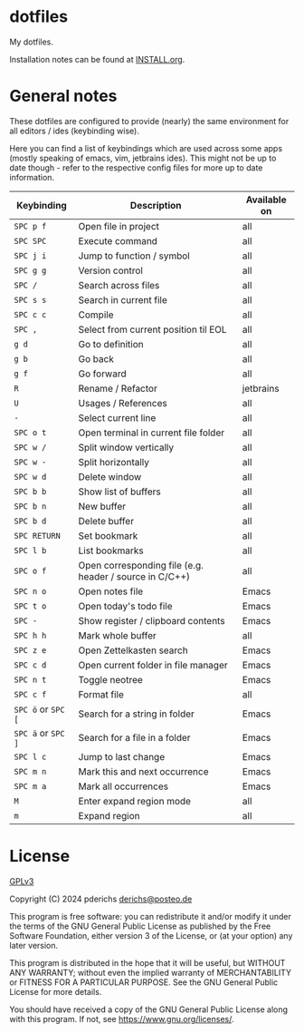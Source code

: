 # dotfiles

My dotfiles.

Installation notes can be found at [INSTALL.org](https://github.com/pderichs/dotfiles/blob/main/INSTALL.md).

# General notes

These dotfiles are configured to provide (nearly) the same environment for all editors / ides (keybinding wise).

Here you can find a list of keybindings which are used across some apps (mostly speaking of emacs, vim, jetbrains ides). This might not be up to date though - refer to the respective config files for more up to date information.

| Keybinding         | Description                                             | Available on |
|--------------------|---------------------------------------------------------|--------------|
| `SPC p f`          | Open file in project                                    | all          |
| `SPC SPC`          | Execute command                                         | all          |
| `SPC j i`          | Jump to function / symbol                               | all          |
| `SPC g g`          | Version control                                         | all          |
| `SPC /`            | Search across files                                     | all          |
| `SPC s s`          | Search in current file                                  | all          |
| `SPC c c`          | Compile                                                 | all          |
| `SPC ,`            | Select from current position til EOL                    | all          |
| `g d`              | Go to definition                                        | all          |
| `g b`              | Go back                                                 | all          |
| `g f`              | Go forward                                              | all          |
| `R`                | Rename / Refactor                                       | jetbrains    |
| `U`                | Usages / References                                     | all          |
| `-`                | Select current line                                     | all          |
| `SPC o t`          | Open terminal in current file folder                    | all          |
| `SPC w /`          | Split window vertically                                 | all          |
| `SPC w -`          | Split horizontally                                      | all          |
| `SPC w d`          | Delete window                                           | all          |
| `SPC b b`          | Show list of buffers                                    | all          |
| `SPC b n`          | New buffer                                              | all          |
| `SPC b d`          | Delete buffer                                           | all          |
| `SPC RETURN`       | Set bookmark                                            | all          |
| `SPC l b`          | List bookmarks                                          | all          |
| `SPC o f`          | Open corresponding file (e.g. header / source in C/C++) | all          |
| `SPC n o`          | Open notes file                                         | Emacs        |
| `SPC t o`          | Open today's todo file                                  | Emacs        |
| `SPC -`            | Show register / clipboard contents                      | Emacs        |
| `SPC h h`          | Mark whole buffer                                       | all          |
| `SPC z e`          | Open Zettelkasten search                                | Emacs        |
| `SPC c d`          | Open current folder in file manager                     | Emacs        |
| `SPC n t`          | Toggle neotree                                          | Emacs        |
| `SPC c f`          | Format file                                             | all          |
| `SPC ö` or `SPC [` | Search for a string in folder                           | Emacs        |
| `SPC ä` or `SPC ]` | Search for a file in a folder                           | Emacs        |
| `SPC l c`          | Jump to last change                                     | Emacs        |
| `SPC m n`          | Mark this and next occurrence                           | Emacs        |
| `SPC m a`          | Mark all occurrences                                    | Emacs        |
| `M`                | Enter expand region mode                                | all          |
| `m`                | Expand region                                           | all          |

# License

[GPLv3](https://www.gnu.org/licenses/gpl-3.0.txt)

Copyright (C) 2024 pderichs <derichs@posteo.de>

This program is free software: you can redistribute it and/or modify
it under the terms of the GNU General Public License as published by
the Free Software Foundation, either version 3 of the License, or
(at your option) any later version.

This program is distributed in the hope that it will be useful,
but WITHOUT ANY WARRANTY; without even the implied warranty of
MERCHANTABILITY or FITNESS FOR A PARTICULAR PURPOSE.  See the
GNU General Public License for more details.

You should have received a copy of the GNU General Public License
along with this program.  If not, see <https://www.gnu.org/licenses/>.
